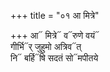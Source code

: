 +++
title = "०१ आ मित्रे"

+++
आ᳓ मित्रे᳓ व᳓रुणे वयं᳓  
गीर्भि᳓र् जुहुमो अत्रिव᳓त्  
नि᳓ बर्हि᳓षि सदतं सो᳓मपीतये
